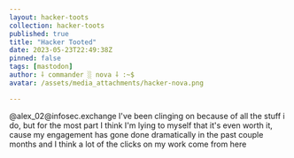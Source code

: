 ```yaml
---
layout: hacker-toots
collection: hacker-toots
published: true
title: "Hacker Tooted"
date: 2023-05-23T22:49:38Z
pinned: false
tags: [mastodon]
author: ⸸ commander ░ nova ⸸ :~$
avatar: /assets/media_attachments/hacker-nova.png

---
```


<p>@alex_02@infosec.exchange I&#39;ve been clinging on because of all the stuff i do, but for the most part I think I&#39;m lying to myself that it&#39;s even worth it, cause my engagement has gone done dramatically in the past couple months and I think a lot of the clicks on my work come from here</p>


